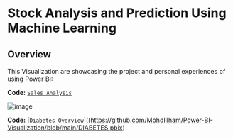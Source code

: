 # Stock Analysis and Prediction Using Machine Learning

## Overview
This Visualization are showcasing the project and personal experiences of using Power BI:

**Code:** [`Sales Analysis`]( https://github.com/MohdIllham/Power-BI-Visualization/blob/main/Sales%20Analysis%20Dashboard.pbix)


![image](https://github.com/user-attachments/assets/ee72c4f0-6731-432c-bfc2-5a8cdbaf59fd)

**Code:** [`Diabetes Overview`]((https://github.com/MohdIllham/Power-BI-Visualization/blob/main/DIABETES.pbix)

